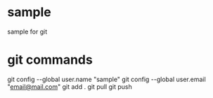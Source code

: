 # sample
sample for git 

# git commands
git config --global user.name "sample"
git config --global user.email "email@mail.com"
git add .
git pull
git push

